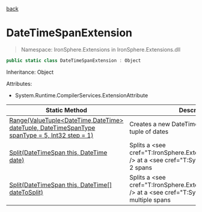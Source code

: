 ﻿[back](/IronSphere.Extensions/types)

# DateTimeSpanExtension

> Namespace: IronSphere.Extensions in  IronSphere.Extensions.dll



```csharp
public static class DateTimeSpanExtension : Object
```
Inheritance: Object



Attributes:
        
* System.Runtime.CompilerServices.ExtensionAttribute




| Static Method | Description |
| --- | --- |
| [Range(ValueTuple&lt;DateTime,DateTime&gt; dateTuple, DateTimeSpanType spanType = 5, Int32 step = 1)](DateTimeSpanExtension.Range(ValueTuple-DateTime,DateTime-,DateTimeSpanType,Int32)) | Creates a new DateTimeSpan-object from a tuple of dates |
| [Split(DateTimeSpan this, DateTime date)](DateTimeSpanExtension.Split(DateTimeSpan,DateTime)) | Splits a &lt;see cref=&quot;T:IronSphere.Extensions.DateTimeSpan&quot; /&gt; at a &lt;see cref=&quot;T:System.DateTime&quot; /&gt; into 2 spans |
| [Split(DateTimeSpan this, DateTime[] dateToSplit)](DateTimeSpanExtension.Split(DateTimeSpan,DateTime[])) | Splits a &lt;see cref=&quot;T:IronSphere.Extensions.DateTimeSpan&quot; /&gt; at a &lt;see cref=&quot;T:System.DateTime&quot; /&gt; into multiple spans |
